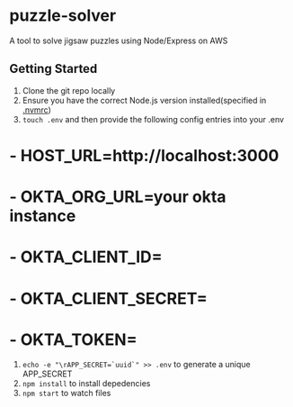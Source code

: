 # puzzle-solver
A tool to solve jigsaw puzzles using Node/Express on AWS

## Getting Started
1. Clone the git repo locally
1. Ensure you have the correct Node.js version installed(specified in [.nvmrc](.nvmrc))
1. ```touch .env``` and then provide the following config entries into your .env
# - HOST_URL=http://localhost:3000
# - OKTA_ORG_URL=your okta instance
# - OKTA_CLIENT_ID=
# - OKTA_CLIENT_SECRET=
# - OKTA_TOKEN=
1. ```echo -e "\rAPP_SECRET=`uuid`" >> .env``` to generate a unique APP_SECRET
1. ```npm install``` to install depedencies
1. ```npm start``` to watch files
